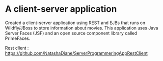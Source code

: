 # A client-server application

Created a client-server application using REST and EJBs that runs on Wildfly/JBoss to store information about movies.
This application uses Java Server Faces (JSF) and an open source component library called PrimeFaces.

Rest client : https://github.com/NatashaDiane/ServerProgrammeringAppRestClient
